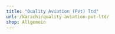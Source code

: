 ```yaml
---
title: "Quality Aviation (Pvt) ltd"
url: /karachi/quality-aviation-pvt-ltd/
shop: Allgemein
---
```

